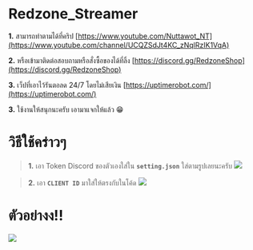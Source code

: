 # Redzone_Streamer

**1.** สามารถทำตามได้ที่คริป [https://www.youtube.com/Nuttawot_NT](https://www.youtube.com/channel/UCQZSdJt4KC_zNqlRzIK1VqA)
 
**2.** หรือเข้ามาติดต่อสอบถามหรือสั่งซื้อของได้ที่ลิ้ง [https://discord.gg/RedzoneShop](https://discord.gg/RedzoneShop)

**3.** เว็ปที่เอาไว้รันตอลด 24/7 โดยไม่เสียเงิน [https://uptimerobot.com/](https://uptimerobot.com/)

**3.** ใช้งานให้สนุกนะครับ เอามาแจกให้แล้ว 😁

# วิธีใช้คร่าวๆ

> **1.** เอา Token Discord ของตัวเองใส่ใน **`setting.json`** ใส่ตามรูปเลยนะครับ
![](https://cdn.discordapp.com/attachments/943163361699438633/951549350692143114/unknown.png)

> **2.** เอา **`CLIENT ID`** มาใส่ให้ตรงกับในโค้ด
![](https://cdn.discordapp.com/attachments/943163361699438633/951572452402679879/unknown.png)
 
# ตัวอย่างง!!

![](https://cdn.discordapp.com/attachments/943163361699438633/951542412893900820/1800bad71604f0a8.png)
